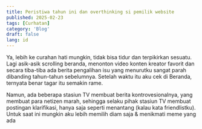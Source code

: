 ```yaml
---
title: Peristiwa tahun ini dan overthinking si pemilik website
published: 2025-02-23
tags: [Curhatan]
category: 'Blog'
draft: false 
lang: id
---
```



Ya, lebih ke curahan hati mungkin, tidak bisa tidur dan terpikirkan sesuatu. Lagi asik-asik scrolling beranda, menonton video konten kreator favorit dan secara tiba-tiba ada berita pengalihan isu yang menurutku sangat parah dibanding tahun-tahun sebelumnya. Setelah waktu itu aku cek di Beranda, ternyata benar tagar itu semakin rame.

Namun, ada beberapa stasiun TV membuat berita kontrovesionalnya, yang membuat para netizen marah, sehingga selaku pihak stasiun TV membuat postingan klarifikasi, hanya saja seperti menantang (kalau kata friendlistku). Untuk saat ini mungkin aku lebih memilih diam saja & menikmati meme yang ada